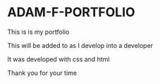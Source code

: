 # ADAM-F-PORTFOLIO

This is is my portfolio

This will be added to as I develop into a developer

It was developed with css and html

Thank you for your time